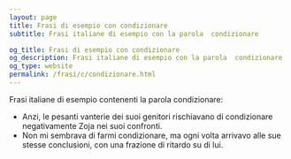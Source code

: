 ```yaml
---
layout: page
title: Frasi di esempio con condizionare 
subtitle: Frasi italiane di esempio con la parola  condizionare

og_title: Frasi di esempio con condizionare 
og_description: Frasi italiane di esempio con la parola  condizionare
og_type: website
permalink: /frasi/c/condizionare.html
---
```


Frasi italiane di esempio contenenti la parola condizionare:


- Anzi, le pesanti vanterie dei suoi genitori rischiavano di condizionare negativamente Zoja nei suoi confronti.
- Non mi sembrava di farmi condizionare, ma ogni volta arrivavo alle sue stesse conclusioni, con una frazione di ritardo su di lui.

